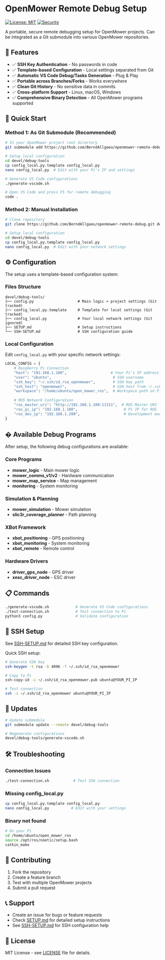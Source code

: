 # OpenMower Remote Debug Setup

[![License: MIT](https://img.shields.io/badge/License-MIT-yellow.svg)](https://opensource.org/licenses/MIT)
[![Security](https://img.shields.io/badge/Security-SSH%20Keys-green.svg)](https://docs.github.com/en/authentication/connecting-to-github-with-ssh)

A portable, secure remote debugging setup for OpenMower projects. Can be integrated as a Git submodule into various OpenMower repositories.

## 🎯 Features

- ✅ **SSH Key Authentication** - No passwords in code
- ✅ **Template-based Configuration** - Local settings separated from Git
- ✅ **Automatic VS Code Debug/Tasks Generation** - Plug & Play
- ✅ **Portable across Branches/Forks** - Works everywhere
- ✅ **Clean Git History** - No sensitive data in commits
- ✅ **Cross-platform Support** - Linux, macOS, Windows
- ✅ **Comprehensive Binary Detection** - All OpenMower programs supported

## 🚀 Quick Start

### Method 1: As Git Submodule (Recommended)

```bash
# In your OpenMower project root directory
git submodule add https://github.com/BerndAllgaeu/openmower-remote-debug.git devel/debug-tools

# Setup local configuration
cd devel/debug-tools
cp config_local.py.template config_local.py
nano config_local.py  # Edit with your Pi's IP and settings

# Generate VS Code configurations
./generate-vscode.sh

# Open VS Code and press F5 for remote debugging
code .
```

### Method 2: Manual Installation

```bash
# Clone repository
git clone https://github.com/BerndAllgaeu/openmower-remote-debug.git devel/debug-tools

# Setup local configuration
cd devel/debug-tools
cp config_local.py.template config_local.py
nano config_local.py  # Edit with your network settings
```

## ⚙️ Configuration

The setup uses a template-based configuration system:

### Files Structure
```
devel/debug-tools/
├── config.py                    # Main logic + project settings (Git tracked)
├── config_local.py.template     # Template for local settings (Git tracked)
├── config_local.py              # Your local network settings (Git ignored)
├── SETUP.md                     # Setup instructions
└── SSH-SETUP.md                 # SSH configuration guide
```

### Local Configuration

Edit `config_local.py` with your specific network settings:

```python
LOCAL_CONFIG = {
    # Raspberry Pi Connection
    "host": "192.168.1.100",                    # Your Pi's IP address
    "user": "ubuntu",                            # SSH username
    "ssh_key": "~/.ssh/id_rsa_openmower",        # SSH key path
    "ssh_host": "openmower",                     # SSH host from ~/.ssh/config
    "workspace": "/home/ubuntu/open_mower_ros",  # Workspace path on Pi
    
    # ROS Network Configuration
    "ros_master_uri": "http://192.168.1.100:11311",  # ROS Master URI
    "ros_pi_ip": "192.168.1.100",                     # Pi IP for ROS
    "ros_dev_ip": "192.168.1.200",                    # Development machine IP
}
```

## � Available Debug Programs

After setup, the following debug configurations are available:

### Core Programs
- **mower_logic** - Main mower logic
- **mower_comms_v1/v2** - Hardware communication
- **mower_map_service** - Map management
- **monitoring** - System monitoring

### Simulation & Planning
- **mower_simulation** - Mower simulation
- **slic3r_coverage_planner** - Path planning

### XBot Framework
- **xbot_positioning** - GPS positioning
- **xbot_monitoring** - System monitoring
- **xbot_remote** - Remote control

### Hardware Drivers
- **driver_gps_node** - GPS driver
- **xesc_driver_node** - ESC driver

## 📋 Commands

```bash
./generate-vscode.sh            # Generate VS Code configurations
./test-connection.sh            # Test connection to Pi
python3 config.py               # Validate configuration
```

## 🔐 SSH Setup

See [SSH-SETUP.md](SSH-SETUP.md) for detailed SSH key configuration.

Quick SSH setup:
```bash
# Generate SSH key
ssh-keygen -t rsa -b 4096 -f ~/.ssh/id_rsa_openmower

# Copy to Pi
ssh-copy-id -i ~/.ssh/id_rsa_openmower.pub ubuntu@YOUR_PI_IP

# Test connection
ssh -i ~/.ssh/id_rsa_openmower ubuntu@YOUR_PI_IP
```

## 🔄 Updates

```bash
# Update submodule
git submodule update --remote devel/debug-tools

# Regenerate configurations
devel/debug-tools/generate-vscode.sh
```

## 🛠️ Troubleshooting

### Connection Issues
```bash
./test-connection.sh           # Test SSH connection
```

### Missing config_local.py
```bash
cp config_local.py.template config_local.py
nano config_local.py          # Edit with your settings
```

### Binary not found
```bash
# On your Pi
cd /home/ubuntu/open_mower_ros
source /opt/ros/noetic/setup.bash
catkin_make
```

## 🤝 Contributing

1. Fork the repository
2. Create a feature branch
3. Test with multiple OpenMower projects
4. Submit a pull request

## 📞 Support

- Create an issue for bugs or feature requests
- Check [SETUP.md](SETUP.md) for detailed setup instructions
- See [SSH-SETUP.md](SSH-SETUP.md) for SSH configuration help

## 📄 License

MIT License - see [LICENSE](LICENSE) file for details.
